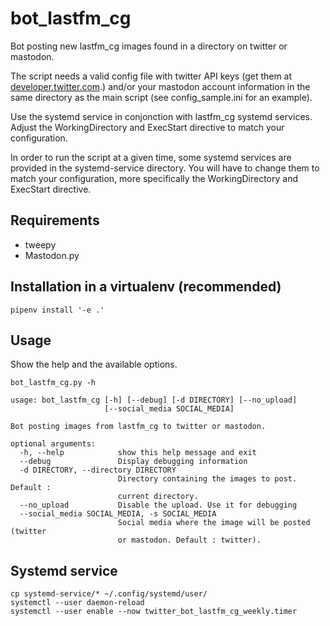 # bot_lastfm_cg

Bot posting new lastfm_cg images found in a directory on twitter or mastodon.

The script needs a valid config file with twitter API keys (get them at [developer.twitter.com](https://developer.twitter.com).) and/or your mastodon account information in the same directory as the main script (see config_sample.ini for an example).

Use the systemd service in conjonction with lastfm_cg systemd services. Adjust the WorkingDirectory and ExecStart directive to match your configuration.

In order to run the script at a given time, some systemd services are provided in the systemd-service directory. You will have to change them to match your configuration, more specifically the WorkingDirectory and ExecStart directive.
## Requirements

- tweepy
- Mastodon.py

## Installation in a virtualenv (recommended)

```
pipenv install '-e .'
```

## Usage

Show the help and the available options.

```
bot_lastfm_cg.py -h
```

```
usage: bot_lastfm_cg [-h] [--debug] [-d DIRECTORY] [--no_upload]
                     [--social_media SOCIAL_MEDIA]

Bot posting images from lastfm_cg to twitter or mastodon.

optional arguments:
  -h, --help            show this help message and exit
  --debug               Display debugging information
  -d DIRECTORY, --directory DIRECTORY
                        Directory containing the images to post. Default :
                        current directory.
  --no_upload           Disable the upload. Use it for debugging
  --social_media SOCIAL_MEDIA, -s SOCIAL_MEDIA
                        Social media where the image will be posted (twitter
                        or mastodon. Default : twitter).
```

## Systemd service

```
cp systemd-service/* ~/.config/systemd/user/
systemctl --user daemon-reload
systemctl --user enable --now twitter_bot_lastfm_cg_weekly.timer
``` 
